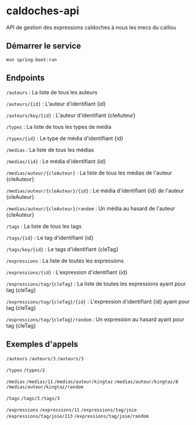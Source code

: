 # caldoches-api
API de gestion des expressions caldoches à nous les mecs du caillou

## Démarrer le service

`mvn spring-boot:run`

## Endpoints

`/auteurs` : La liste de tous les auteurs

`/auteurs/{id}` : L'auteur d'identifiant {id}

`/auteurs/key/{id}` : L'auteur d'identifiant {cleAuteur}


`/types` : La liste de tous les types de média

`/types/{id}` : Le type de média d'identifiant {id}


`/medias` : La liste de tous les médias

`/medias/{id}` : Le média d'identifiant {id}

`/medias/auteur/{cleAuteur}` : La liste de tous les médias de l'auteur {cleAuteur}

`/medias/auteur/{cleAuteur}/{id}` : Le média d'identifiant {id} de l'auteur {cleAuteur}

`/medias/auteur/{cleAuteur}/random` : Un média au hasard de l'auteur {cleAuteur}


`/tags` : La liste de tous les tags

`/tags/{id}` : Le tag d'identifiant {id}

`/tags/key/{id}` : Le tags d'identifiant {cleTag}


`/expressions` : La liste de toutes les expressions

`/expressions/{id}` : L'expression d'identifiant {id}

`/expressions/tag/{cleTag}` : La liste de toutes les expressions ayant pour tag {cleTag}

`/expressions/tag/{cleTag}/{id}` : L'expression d'identifiant {id} ayant pour tag {cleTag}

`/expressions/tag/{cleTag}/random` : Un expression au hasard ayant pour tag {cleTag}


## Exemples d'appels

`/auteurs`
`/auteurs/3`
`/auteurs/3`

`/types` 
`/types/2`

`/medias`
`/medias/11`
`/medias/auteur/kingtaz`
`/medias/auteur/kingtaz/8`
`/medias/auteur/kingtaz/random`

`/tags`
`/tags/3`
`/tags/3`

`/expressions`
`/expressions/11`
`/expressions/tag/joie`
`/expressions/tag/joie/113`
`/expressions/tag/joie/random`